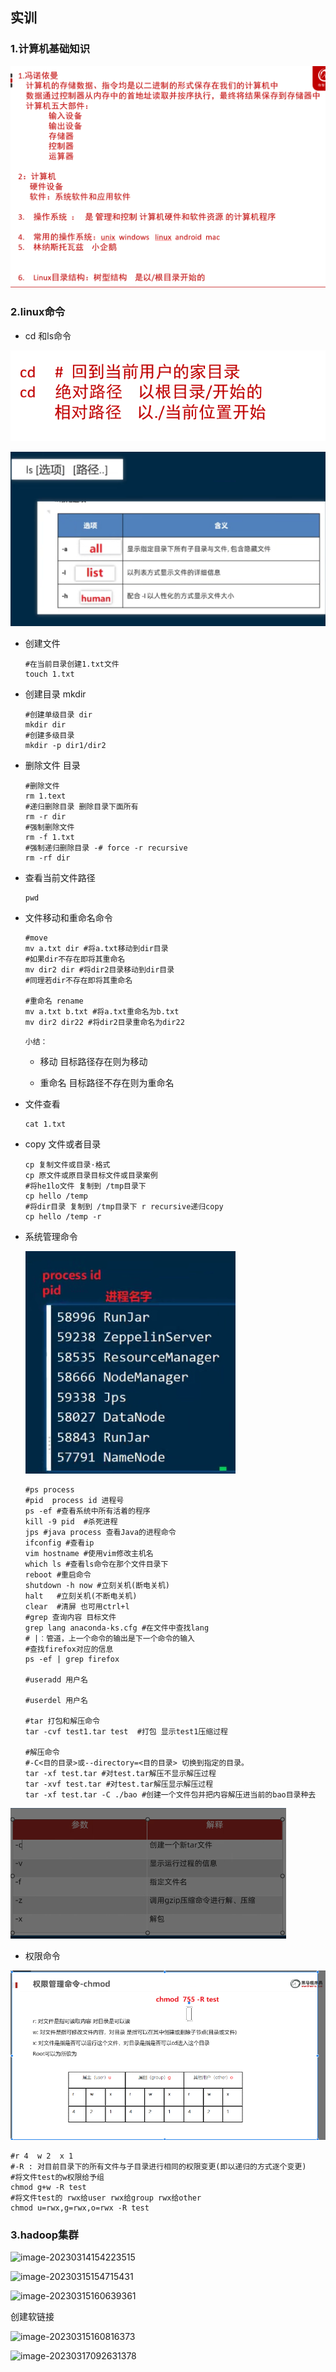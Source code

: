 ## 实训

### 1.计算机基础知识

![978487b061261ed5d46118177d54e8e](https://raw.githubusercontent.com/shiyin-li/pic/master/img/202303080848507.png)

  

### 2.linux命令

- cd 和ls命令

![8ef2d2042ffe16b90cd4f6a28f0a3d3](https://raw.githubusercontent.com/shiyin-li/pic/master/img/202303080848205.png)

![image-20230308084906571](https://raw.githubusercontent.com/shiyin-li/pic/master/img/202303080849597.png)

- 创建文件

  ```shell
  #在当前目录创建1.txt文件
  touch 1.txt
  ```

- 创建目录 mkdir

  ```shell
  #创建单级目录 dir
  mkdir dir
  #创建多级目录
  mkdir -p dir1/dir2
  ```

- 删除文件 目录

  ```shell
  #删除文件
  rm 1.text
  #递归删除目录 删除目录下面所有
  rm -r dir 
  #强制删除文件 
  rm -f 1.txt 
  #强制递归删除目录 -# force -r recursive
  rm -rf dir
  ```

- 查看当前文件路径

  ```shell
  pwd
  ```

- 文件移动和重命名命令

  ```shell
  #move
  mv a.txt dir #将a.txt移动到dir目录
  #如果dir不存在即将其重命名
  mv dir2 dir #将dir2目录移动到dir目录
  #同理若dir不存在即将其重命名
  
  #重命名 rename
  mv a.txt b.txt #将a.txt重命名为b.txt
  mv dir2 dir22 #将dir2目录重命名为dir22
  ```

  `小结：`

  - 移动      目标路径存在则为移动

   - 重命名   目标路径不存在则为重命名

 - 文件查看

   ```shell
   cat 1.txt
   ```
   
 - copy 文件或者目录

   ```shell
   cp 复制文件或目录·格式
   cp 原文件或原目录目标文件或目录案例
   #将he1lo文件 复制到 /tmp目录下
   cp hello /temp
   #将dir目录 复制到 /tmp目录下 r recursive递归copy 
   cp hello /temp -r
   ```

 - 系统管理命令

   ![](https://raw.githubusercontent.com/shiyin-li/pic/master/img/202303090926231.png)

   ```shell
   #ps process
   #pid  process id 进程号
   ps -ef #查看系统中所有活着的程序 
   kill -9 pid  #杀死进程 
   jps #java process 查看Java的进程命令
   ifconfig #查看ip 
   vim hostname #使用vim修改主机名
   which ls #查看ls命令在那个文件目录下
   reboot #重启命令
   shutdown -h now #立刻关机(断电关机)
   halt   #立刻关机(不断电关机)
   clear  #清屏 也可用ctrl+l
   #grep 查询内容 目标文件
   grep lang anaconda-ks.cfg #在文件中查找lang
   # |︰管道，上一个命令的输出是下一个命令的输入
   #查找firefox对应的信息
   ps -ef | grep firefox
   
   #useradd 用户名
   
   #userdel 用户名
   
   #tar 打包和解压命令
   tar -cvf test1.tar test  #打包 显示test1压缩过程
   
   #解压命令
   #-C<目的目录>或--directory=<目的目录> 切换到指定的目录。
   tar -xf test.tar #对test.tar解压不显示解压过程
   tar -xvf test.tar #对test.tar解压显示解压过程
   tar -xf test.tar -C ./bao #创建一个文件包并把内容解压进当前的bao目录种去
   
   ```

![image-20230309112030384](https://raw.githubusercontent.com/shiyin-li/pic/master/img/202303091120433.png)

- 权限命令

![image-20230309114444402](https://raw.githubusercontent.com/shiyin-li/pic/master/img/202303091144445.png)

```shell
#r 4  w 2  x 1
#-R : 对目前目录下的所有文件与子目录进行相同的权限变更(即以递归的方式逐个变更)
#将文件test的w权限给予组
chmod g+w -R test
#将文件test的 rwx给user rwx给group rwx给other
chmod u=rwx,g=rwx,o=rwx -R test
```

### 3.hadoop集群

![image-20230314154223515](C:/Users/Administrator/AppData/Roaming/Typora/typora-user-images/image-20230314154223515.png)

![image-20230315154715431](C:/Users/Administrator/AppData/Roaming/Typora/typora-user-images/image-20230315154715431.png)

![image-20230315160639361](C:/Users/Administrator/AppData/Roaming/Typora/typora-user-images/image-20230315160639361.png)

创建软链接

![image-20230315160816373](C:/Users/Administrator/AppData/Roaming/Typora/typora-user-images/image-20230315160816373.png)

![image-20230317092631378](C:/Users/Administrator/AppData/Roaming/Typora/typora-user-images/image-20230317092631378.png)
